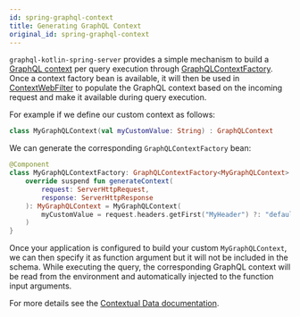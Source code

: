 ```yaml
---
id: spring-graphql-context
title: Generating GraphQL Context
original_id: spring-graphql-context
---
```


`graphql-kotlin-spring-server` provides a simple mechanism to build a [GraphQL context](../execution/contextual-data) per query execution through
[GraphQLContextFactory](https://github.com/ExpediaGroup/graphql-kotlin/blob/master/graphql-kotlin-spring-server/src/main/kotlin/com/expediagroup/graphql/spring/execution/GraphQLContextFactory.kt).
Once a context factory bean is available, it will then be used in
[ContextWebFilter](https://github.com/ExpediaGroup/graphql-kotlin/blob/master/graphql-kotlin-spring-server/src/main/kotlin/com/expediagroup/graphql/spring/execution/ContextWebFilter.kt)
to populate the GraphQL context based on the incoming request and make it available during query execution.

For example if we define our custom context as follows:

```kotlin
class MyGraphQLContext(val myCustomValue: String) : GraphQLContext
```

We can generate the corresponding `GraphQLContextFactory` bean:

```kotlin
@Component
class MyGraphQLContextFactory: GraphQLContextFactory<MyGraphQLContext> {
    override suspend fun generateContext(
        request: ServerHttpRequest,
        response: ServerHttpResponse
    ): MyGraphQLContext = MyGraphQLContext(
        myCustomValue = request.headers.getFirst("MyHeader") ?: "defaultValue"
    )
}
```

Once your application is configured to build your custom `MyGraphQLContext`, we can then specify it as function argument but it will not be included in the schema.
While executing the query, the corresponding GraphQL context will be read from the environment and automatically injected to the function input arguments.

For more details see the [Contextual Data documentation](../schema-generator/execution/contextual-data).
